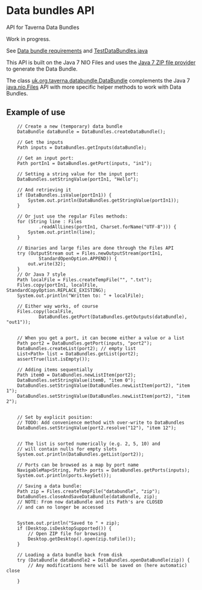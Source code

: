 Data bundles API
================

API for Taverna Data Bundles

Work in progress.

See [Data bundle requirements](http://dev.mygrid.org.uk/wiki/display/TAVOSGI/2013-02+Data+bundle+requirements)
and [TestDataBundles.java](src/test/java/uk/org/taverna/databundle/TestDataBundles.java)

This API is built on the Java 7 NIO Files and uses the [Java 7 ZIP file provider](http://docs.oracle.com/javase/7/docs/technotes/guides/io/fsp/zipfilesystemprovider.html) to generate the Data Bundle.

The class [uk.org.taverna.databundle.DataBundle](src/main/java/uk/org/taverna/databundle/DataBundle.java) complements the Java 7 [java.nio.Files](http://docs.oracle.com/javase/7/docs/api/java/nio/file/Files.html) API with more specific helper methods to work with Data Bundles.


Example of use
--------------


        // Create a new (temporary) data bundle
        DataBundle dataBundle = DataBundles.createDataBundle();

        // Get the inputs
        Path inputs = DataBundles.getInputs(dataBundle);

        // Get an input port:
        Path portIn1 = DataBundles.getPort(inputs, "in1");

        // Setting a string value for the input port:
        DataBundles.setStringValue(portIn1, "Hello");

        // And retrieving it
        if (DataBundles.isValue(portIn1)) {
            System.out.println(DataBundles.getStringValue(portIn1));
        }

        // Or just use the regular Files methods:
        for (String line : Files
                .readAllLines(portIn1, Charset.forName("UTF-8"))) {
            System.out.println(line);
        }

        // Binaries and large files are done through the Files API
        try (OutputStream out = Files.newOutputStream(portIn1,
                StandardOpenOption.APPEND)) {
            out.write(32);
        }
        // Or Java 7 style
        Path localFile = Files.createTempFile("", ".txt");
        Files.copy(portIn1, localFile, StandardCopyOption.REPLACE_EXISTING);
        System.out.println("Written to: " + localFile);

        // Either way works, of course
        Files.copy(localFile,
                DataBundles.getPort(DataBundles.getOutputs(dataBundle), "out1"));


        // When you get a port, it can become either a value or a list
        Path port2 = DataBundles.getPort(inputs, "port2");
        DataBundles.createList(port2); // empty list
        List<Path> list = DataBundles.getList(port2);
        assertTrue(list.isEmpty());

        // Adding items sequentially
        Path item0 = DataBundles.newListItem(port2);
        DataBundles.setStringValue(item0, "item 0");
        DataBundles.setStringValue(DataBundles.newListItem(port2), "item 1");
        DataBundles.setStringValue(DataBundles.newListItem(port2), "item 2");

        
        // Set by explicit position:
        // TODO: Add convenience method with over-write to DataBundles
        DataBundles.setStringValue(port2.resolve("12"), "item 12");
        
        
        // The list is sorted numerically (e.g. 2, 5, 10) and
        // will contain nulls for empty slots
        System.out.println(DataBundles.getList(port2));

        // Ports can be browsed as a map by port name
        NavigableMap<String, Path> ports = DataBundles.getPorts(inputs);
        System.out.println(ports.keySet());
    
        // Saving a data bundle:
        Path zip = Files.createTempFile("databundle", "zip");
        DataBundles.closeAndSaveDataBundle(dataBundle, zip);
        // NOTE: From now dataBundle and its Path's are CLOSED 
        // and can no longer be accessed
        
        
        System.out.println("Saved to " + zip);
        if (Desktop.isDesktopSupported()) {
            // Open ZIP file for browsing
            Desktop.getDesktop().open(zip.toFile());
        }
        
        // Loading a data bundle back from disk
        try (DataBundle dataBundle2 = DataBundles.openDataBundle(zip)) {
            // Any modifications here will be saved on (here automatic) close
            
        }